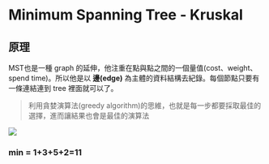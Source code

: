 # Minimum Spanning Tree - Kruskal
## 原理
MST也是一種 graph 的延伸，他注重在點與點之間的一個量值(cost、weight、spend time)。所以他是以 **邊(edge)** 為主體的資料結構去紀錄。每個節點只要有一條連結連到 tree 裡面就可以了。
> 利用貪婪演算法(greedy algorithm)的思維，也就是每一步都要採取最佳的選擇，進而讓結果也會是最佳的演算法

![](https://i.imgur.com/V2FHxJF.png)
### min = 1+3+5+2=11
